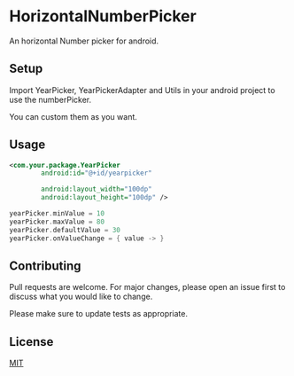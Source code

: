 # HorizontalNumberPicker

An horizontal Number picker for android.

## Setup

Import YearPicker, YearPickerAdapter and Utils in your android project to use the numberPicker.

 You can custom them as you want.

## Usage

```xml
<com.your.package.YearPicker
        android:id="@+id/yearpicker"

        android:layout_width="100dp"
        android:layout_height="100dp" />
```

```kotlin
yearPicker.minValue = 10
yearPicker.maxValue = 80
yearPicker.defaultValue = 30
yearPicker.onValueChange = { value -> }
```

## Contributing
Pull requests are welcome. For major changes, please open an issue first to discuss what you would like to change.

Please make sure to update tests as appropriate.

## License
[MIT](https://choosealicense.com/licenses/mit/)